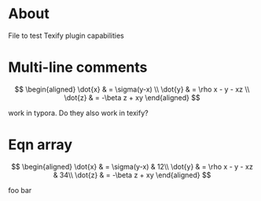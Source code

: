 # About

File to test Texify plugin capabilities

# Multi-line comments

$$
\begin{aligned}
\dot{x} & = \sigma(y-x) \\
\dot{y} & = \rho x - y - xz \\
\dot{z} & = -\beta z + xy
\end{aligned}
$$

work in typora. Do they also work in texify?

# Eqn array

$$
\begin{aligned}
\dot{x} & = \sigma(y-x) & 12\\
\dot{y} & = \rho x - y - xz & 34\\
\dot{z} & = -\beta z + xy
\end{aligned}
$$

foo bar